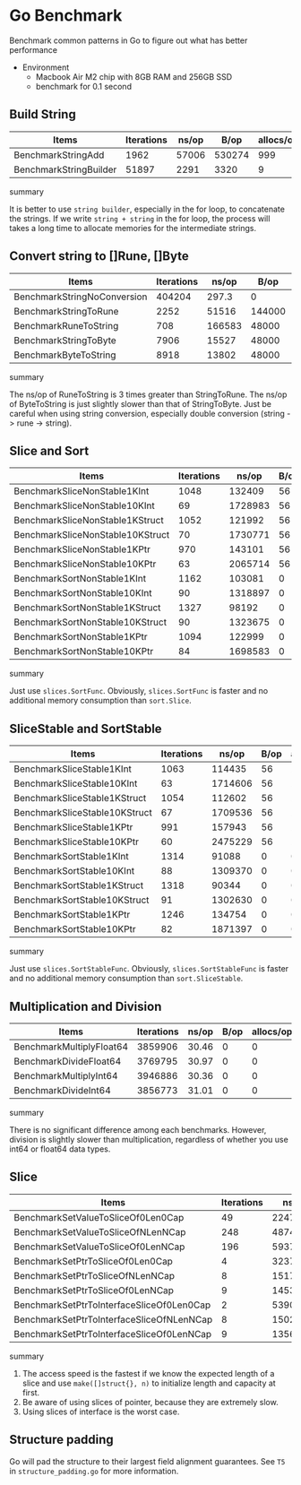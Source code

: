 # Go Benchmark

Benchmark common patterns in Go to figure out what has better performance

- Environment
  - Macbook Air M2 chip with 8GB RAM and 256GB SSD
  - benchmark for 0.1 second

## Build String

| Items  | Iterations | ns/op | B/op | allocs/op |
| ------------- | ------------- | ------------- | ------------- | ------------- |
| BenchmarkStringAdd | 1962 | 57006 | 530274 | 999 |
| BenchmarkStringBuilder | 51897 | 2291 | 3320 | 9 |

summary

It is better to use `string builder`, especially in the for loop, to concatenate the strings. If we write `string + string` in the for loop, the process will takes a long time to  allocate memories for the intermediate strings.

## Convert string to []Rune, []Byte

| Items  | Iterations | ns/op | B/op | allocs/op |
| ------------- | ------------- | ------------- | ------------- | ------------- |
| BenchmarkStringNoConversion | 404204 | 297.3 | 0 | 0 |
| BenchmarkStringToRune | 2252 | 51516 | 144000 | 1000 |
| BenchmarkRuneToString | 708 | 166583 | 48000 | 1000 |
| BenchmarkStringToByte | 7906 | 15527 | 48000 | 1000 |
| BenchmarkByteToString | 8918 | 13802 | 48000 | 1000 |

summary

The ns/op of RuneToString is 3 times greater than StringToRune. The ns/op of ByteToString is just slightly slower than that of StringToByte. Just be careful when using string conversion, especially double conversion (string -> rune -> string).

## Slice and Sort

| Items  | Iterations | ns/op | B/op | allocs/op |
| ------------- | ------------- | ------------- | ------------- | ------------- |
| BenchmarkSliceNonStable1KInt | 1048 | 132409 | 56 | 2 |
| BenchmarkSliceNonStable10KInt | 69 | 1728983 | 56 | 2 |
| BenchmarkSliceNonStable1KStruct | 1052 | 121992 | 56 | 2 |
| BenchmarkSliceNonStable10KStruct | 70 | 1730771 | 56 | 2 |
| BenchmarkSliceNonStable1KPtr | 970 | 143101 | 56 | 2 |
| BenchmarkSliceNonStable10KPtr | 63 | 2065714 | 56 | 2 |
| BenchmarkSortNonStable1KInt | 1162 | 103081 | 0 | 0 |
| BenchmarkSortNonStable10KInt | 90 | 1318897 | 0 | 0 |
| BenchmarkSortNonStable1KStruct | 1327 | 98192 | 0 | 0 |
| BenchmarkSortNonStable10KStruct | 90 | 1323675 | 0 | 0 |
| BenchmarkSortNonStable1KPtr | 1094 | 122999 | 0 | 0 |
| BenchmarkSortNonStable10KPtr | 84 | 1698583 | 0 | 0 |

summary

Just use `slices.SortFunc`.
Obviously, `slices.SortFunc` is faster and no additional memory consumption than `sort.Slice`.

## SliceStable and SortStable

| Items  | Iterations | ns/op | B/op | allocs/op |
| ------------- | ------------- | ------------- | ------------- | ------------- |
| BenchmarkSliceStable1KInt | 1063 | 114435 | 56 | 2 |
| BenchmarkSliceStable10KInt | 63 | 1714606 | 56 | 2 |
| BenchmarkSliceStable1KStruct | 1054 | 112602 | 56 | 2 |
| BenchmarkSliceStable10KStruct | 67 | 1709536 | 56 | 2 |
| BenchmarkSliceStable1KPtr | 991 | 157943 | 56 | 2 |
| BenchmarkSliceStable10KPtr | 60 | 2475229 | 56 | 2 |
| BenchmarkSortStable1KInt | 1314 | 91088 | 0 | 0 |
| BenchmarkSortStable10KInt | 88 | 1309370 | 0 | 0 |
| BenchmarkSortStable1KStruct | 1318 | 90344 | 0 | 0 |
| BenchmarkSortStable10KStruct | 91 | 1302630 | 0 | 0 |
| BenchmarkSortStable1KPtr | 1246 | 134754 | 0 | 0 |
| BenchmarkSortStable10KPtr | 82 | 1871397 | 0 | 0 |

summary

Just use `slices.SortStableFunc`.
Obviously, `slices.SortStableFunc` is faster and no additional memory consumption than `sort.SliceStable`.

## Multiplication and Division

| Items  | Iterations | ns/op | B/op | allocs/op |
| ------------- | ------------- | ------------- | ------------- | ------------- |
| BenchmarkMultiplyFloat64 | 3859906 | 30.46 | 0 | 0 |
| BenchmarkDivideFloat64 | 3769795 | 30.97 | 0 | 0 |
| BenchmarkMultiplyInt64 | 3946886 | 30.36 | 0 | 0 |
| BenchmarkDivideInt64 | 3856773 | 31.01 | 0 | 0 |

summary

There is no significant difference among each benchmarks. However, division is slightly slower than multiplication, regardless of whether you use int64 or float64 data types.

## Slice

| Items  | Iterations | ns/op | B/op | allocs/op |
| ------------- | ------------- | ------------- | ------------- | ------------- |
| BenchmarkSetValueToSliceOf0Len0Cap        | 49  | 2247754 | 41678080 | 38 |
| BenchmarkSetValueToSliceOfNLenNCap        | 248 | 487447 | 8003584 | 1 |
| BenchmarkSetValueToSliceOf0LenNCap        | 196 | 593774 | 8003584 | 1 |
| BenchmarkSetPtrToSliceOf0Len0Cap          | 4 | 32370386 | 49678092 | 1000038 |
| BenchmarkSetPtrToSliceOfNLenNCap          | 8 | 15173344 | 16003590 | 1000001 |
| BenchmarkSetPtrToSliceOf0LenNCap          | 9 | 14534449 | 16003587 | 1000001 |
| BenchmarkSetPtrToInterfaceSliceOf0Len0Cap | 2 | 53907958 | 96036600 | 1000039 |
| BenchmarkSetPtrToInterfaceSliceOfNLenNCap | 8 | 15025208 | 24007170 | 1000001 |
| BenchmarkSetPtrToInterfaceSliceOf0LenNCap | 9 | 13565810 | 24007173 | 1000001 |

summary

1. The access speed is the fastest if we know the expected length of a slice and use `make([]struct{}, n)` to initialize length and capacity at first.
2. Be aware of using slices of pointer, because they are extremely slow.
3. Using slices of interface is the worst case.

## Structure padding

Go will pad the structure to their largest field alignment guarantees. See `T5` in `structure_padding.go` for more information.
